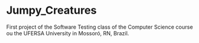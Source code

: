 # Jumpy_Creatures
First project of the Software Testing class of the Computer Science course ou the UFERSA University in Mossoró, RN, Brazil.
